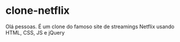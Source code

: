 # clone-netflix
Olá pessoas. É um clone do famoso site de streamings Netflix usando HTML, CSS, JS e jQuery
